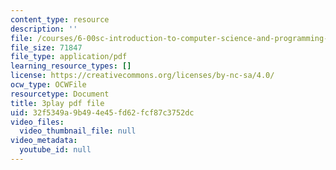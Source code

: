 ```yaml
---
content_type: resource
description: ''
file: /courses/6-00sc-introduction-to-computer-science-and-programming-spring-2011/32f5349a9b494e45fd62fcf87c3752dc_nx6NnzIGrKE.pdf
file_size: 71847
file_type: application/pdf
learning_resource_types: []
license: https://creativecommons.org/licenses/by-nc-sa/4.0/
ocw_type: OCWFile
resourcetype: Document
title: 3play pdf file
uid: 32f5349a-9b49-4e45-fd62-fcf87c3752dc
video_files:
  video_thumbnail_file: null
video_metadata:
  youtube_id: null
---
```


